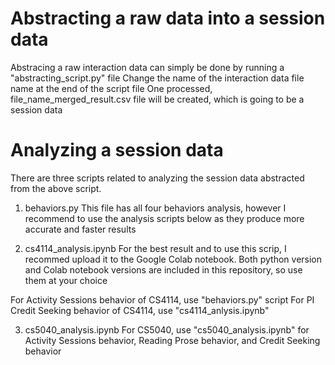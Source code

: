# Abstracting a raw data into a session data
Abstracing a raw interaction data can simply be done by running a "abstracting_script.py" file
Change the name of the interaction data file name at the end of the script file
One processed, file_name_merged_result.csv file will be created, which is going to be a session data

# Analyzing a session data
There are three scripts related to analyzing the session data abstracted from the above script.
1. behaviors.py
This file has all four behaviors analysis, however I recommend to use the analysis scripts below as they produce more accurate and faster results

2. cs4114_analysis.ipynb
For the best result and to use this scrip, I recommed upload it to the Google Colab notebook.
Both python version and Colab notebook versions are included in this repository, so use them at your choice

For Activity Sessions behavior of CS4114, use "behaviors.py" script
For PI Credit Seeking behavior of CS4114, use "cs4114_anlysis.ipynb"

3. cs5040_analysis.ipynb
For CS5040, use "cs5040_analysis.ipynb" for Activity Sessions behavior, Reading Prose behavior, and Credit Seeking behavior
